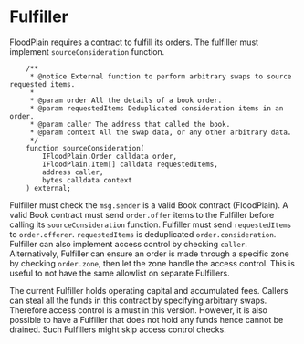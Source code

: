 # Fulfiller

FloodPlain requires a contract to fulfill its orders. The fulfiller must implement `sourceConsideration` function.

```sol
    /**
     * @notice External function to perform arbitrary swaps to source requested items.
     *
     * @param order All the details of a book order.
     * @param requestedItems Deduplicated consideration items in an order.
     * @param caller The address that called the book.
     * @param context All the swap data, or any other arbitrary data.
     */
    function sourceConsideration(
        IFloodPlain.Order calldata order,
        IFloodPlain.Item[] calldata requestedItems,
        address caller,
        bytes calldata context
    ) external;
```

Fulfiller must check the `msg.sender` is a valid Book contract (FloodPlain). A valid Book contract must send `order.offer` items to the Fulfiller before calling its `sourceConsideration` function. Fulfiller must send `requestedItems` to `order.offerer`. `requestedItems` is deduplicated `order.consideration`. Fulfiller can also implement access control by checking `caller`. Alternatively, Fulfiller can ensure an order is made through a specific zone by checking `order.zone`, then let the zone handle the access control. This is useful to not have the same allowlist on separate Fulfillers.

The current Fulfiller holds operating capital and accumulated fees. Callers can steal all the funds in this contract by specifying arbitrary swaps. Therefore access control is a must in this version. However, it is also possible to have a Fulfiller that does not hold any funds hence cannot be drained. Such Fulfillers might skip access control checks.
